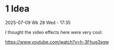 
# 1 Idea

2025-07-09 Wk 28 Wed - 17:35

I thought the video effects here were very cool:

https://www.youtube.com/watch?v=h-3Fhug3sgw

